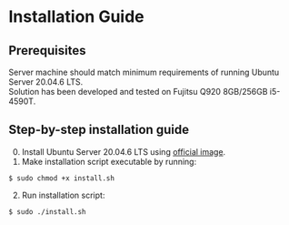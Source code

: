 # Installation Guide

## Prerequisites
Server machine should match minimum requirements of running Ubuntu Server 20.04.6 LTS.   
Solution has been developed and tested on Fujitsu Q920 8GB/256GB i5-4590T.

## Step-by-step installation guide
0. Install Ubuntu Server 20.04.6 LTS using [official image](https://releases.ubuntu.com/focal/).
1. Make installation script executable by running:
```
$ sudo chmod +x install.sh
```
2. Run installation script:
```
$ sudo ./install.sh
```